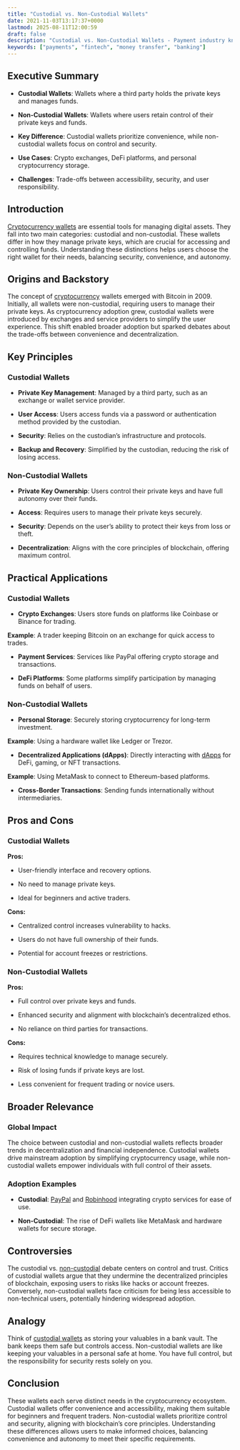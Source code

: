 ```yaml
---
title: "Custodial vs. Non-Custodial Wallets"
date: 2021-11-03T13:17:37+0000
lastmod: 2025-08-11T12:00:59
draft: false
description: "Custodial vs. Non-Custodial Wallets - Payment industry knowledge and insights"
keywords: ["payments", "fintech", "money transfer", "banking"]
---
```


## Executive Summary

- **Custodial Wallets**: Wallets where a third party holds the private keys and manages funds.

- **Non-Custodial Wallets**: Wallets where users retain control of their private keys and funds.

- **Key Difference**: Custodial wallets prioritize convenience, while non-custodial wallets focus on control and security.

- **Use Cases**: Crypto exchanges, DeFi platforms, and personal cryptocurrency storage.

- **Challenges**: Trade-offs between accessibility, security, and user responsibility.

## Introduction

[Cryptocurrency wallets](https://faisalkhanllc.xyz/resources/payments-wiki/d/digital-wallet/) are essential tools for managing digital assets. They fall into two main categories: custodial and non-custodial. These wallets differ in how they manage private keys, which are crucial for accessing and controlling funds. Understanding these distinctions helps users choose the right wallet for their needs, balancing security, convenience, and autonomy.

## Origins and Backstory

The concept of [cryptocurrency](https://faisalkhanllc.xyz/resources/payments-wiki/c/cryptocurrency/) wallets emerged with Bitcoin in 2009. Initially, all wallets were non-custodial, requiring users to manage their private keys. As cryptocurrency adoption grew, custodial wallets were introduced by exchanges and service providers to simplify the user experience. This shift enabled broader adoption but sparked debates about the trade-offs between convenience and decentralization.

## Key Principles

### Custodial Wallets

- **Private Key Management**: Managed by a third party, such as an exchange or wallet service provider.

- **User Access**: Users access funds via a password or authentication method provided by the custodian.

- **Security**: Relies on the custodian’s infrastructure and protocols.

- **Backup and Recovery**: Simplified by the custodian, reducing the risk of losing access.

### Non-Custodial Wallets

- **Private Key Ownership**: Users control their private keys and have full autonomy over their funds.

- **Access**: Requires users to manage their private keys securely.

- **Security**: Depends on the user’s ability to protect their keys from loss or theft.

- **Decentralization**: Aligns with the core principles of blockchain, offering maximum control.

## Practical Applications

### Custodial Wallets

- **Crypto Exchanges**: Users store funds on platforms like Coinbase or Binance for trading.

**Example**: A trader keeping Bitcoin on an exchange for quick access to trades.

- **Payment Services**: Services like PayPal offering crypto storage and transactions.

- **DeFi Platforms**: Some platforms simplify participation by managing funds on behalf of users.

### Non-Custodial Wallets

- **Personal Storage**: Securely storing cryptocurrency for long-term investment.

**Example**: Using a hardware wallet like Ledger or Trezor.

- **Decentralized Applications (dApps)**: Directly interacting with [dApps](https://faisalkhanllc.xyz/resources/payments-wiki/d/decentralized-applications-dapps/) for DeFi, gaming, or NFT transactions.

**Example**: Using MetaMask to connect to Ethereum-based platforms.

- **Cross-Border Transactions**: Sending funds internationally without intermediaries.

## Pros and Cons

### Custodial Wallets

**Pros:**

- User-friendly interface and recovery options.

- No need to manage private keys.

- Ideal for beginners and active traders.

**Cons:**

- Centralized control increases vulnerability to hacks.

- Users do not have full ownership of their funds.

- Potential for account freezes or restrictions.

### Non-Custodial Wallets

**Pros:**

- Full control over private keys and funds.

- Enhanced security and alignment with blockchain’s decentralized ethos.

- No reliance on third parties for transactions.

**Cons:**

- Requires technical knowledge to manage securely.

- Risk of losing funds if private keys are lost.

- Less convenient for frequent trading or novice users.

## Broader Relevance

### Global Impact

The choice between custodial and non-custodial wallets reflects broader trends in decentralization and financial independence. Custodial wallets drive mainstream adoption by simplifying cryptocurrency usage, while non-custodial wallets empower individuals with full control of their assets.

### Adoption Examples

- **Custodial**: [PayPal](https://www.paypal.com/) and [Robinhood](https://robinhood.com/) integrating crypto services for ease of use.

- **Non-Custodial**: The rise of DeFi wallets like MetaMask and hardware wallets for secure storage.

## Controversies

The custodial vs. [non-custodial](https://faisalkhanllc.xyz/resources/payments-wiki/n/non-custodial-wallet-self-custody/) debate centers on control and trust. Critics of custodial wallets argue that they undermine the decentralized principles of blockchain, exposing users to risks like hacks or account freezes. Conversely, non-custodial wallets face criticism for being less accessible to non-technical users, potentially hindering widespread adoption.

## Analogy

Think of [custodial wallets](https://faisalkhanllc.xyz/resources/payments-wiki/c/custodial-wallet/) as storing your valuables in a bank vault. The bank keeps them safe but controls access. Non-custodial wallets are like keeping your valuables in a personal safe at home. You have full control, but the responsibility for security rests solely on you.

## Conclusion

These wallets each serve distinct needs in the cryptocurrency ecosystem. Custodial wallets offer convenience and accessibility, making them suitable for beginners and frequent traders. Non-custodial wallets prioritize control and security, aligning with blockchain’s core principles. Understanding these differences allows users to make informed choices, balancing convenience and autonomy to meet their specific requirements.